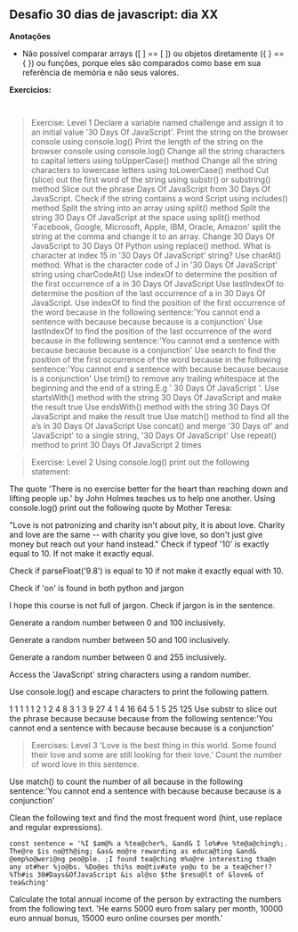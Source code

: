 ## Desafio 30 dias de javascript: dia XX

**Anotações**

* Não possível comparar arrays ([ ] == [ ]) ou objetos diretamente  ({ } == { }) ou funções, porque eles são comparados como base em sua referência de memória e não seus valores.


**Exercicios:**


```javascript



```

> Exercise: Level 1
Declare a variable named challenge and assign it to an initial value '30 Days Of JavaScript'.
Print the string on the browser console using console.log()
Print the length of the string on the browser console using console.log()
Change all the string characters to capital letters using toUpperCase() method
Change all the string characters to lowercase letters using toLowerCase() method
Cut (slice) out the first word of the string using substr() or substring() method
Slice out the phrase Days Of JavaScript from 30 Days Of JavaScript.
Check if the string contains a word Script using includes() method
Split the string into an array using split() method
Split the string 30 Days Of JavaScript at the space using split() method
'Facebook, Google, Microsoft, Apple, IBM, Oracle, Amazon' split the string at the comma and change it to an array.
Change 30 Days Of JavaScript to 30 Days Of Python using replace() method.
What is character at index 15 in '30 Days Of JavaScript' string? Use charAt() method.
What is the character code of J in '30 Days Of JavaScript' string using charCodeAt()
Use indexOf to determine the position of the first occurrence of a in 30 Days Of JavaScript
Use lastIndexOf to determine the position of the last occurrence of a in 30 Days Of JavaScript.
Use indexOf to find the position of the first occurrence of the word because in the following sentence:'You cannot end a sentence with because because because is a conjunction'
Use lastIndexOf to find the position of the last occurrence of the word because in the following sentence:'You cannot end a sentence with because because because is a conjunction'
Use search to find the position of the first occurrence of the word because in the following sentence:'You cannot end a sentence with because because because is a conjunction'
Use trim() to remove any trailing whitespace at the beginning and the end of a string.E.g ' 30 Days Of JavaScript '.
Use startsWith() method with the string 30 Days Of JavaScript and make the result true
Use endsWith() method with the string 30 Days Of JavaScript and make the result true
Use match() method to find all the a’s in 30 Days Of JavaScript
Use concat() and merge '30 Days of' and 'JavaScript' to a single string, '30 Days Of JavaScript'
Use repeat() method to print 30 Days Of JavaScript 2 times

>Exercise: Level 2
Using console.log() print out the following statement:

The quote 'There is no exercise better for the heart than reaching down and lifting people up.' by John Holmes teaches us to help one another.
Using console.log() print out the following quote by Mother Teresa:

"Love is not patronizing and charity isn't about pity, it is about love. Charity and love are the same -- with charity you give love, so don't just give money but reach out your hand instead."
Check if typeof '10' is exactly equal to 10. If not make it exactly equal.

Check if parseFloat('9.8') is equal to 10 if not make it exactly equal with 10.

Check if 'on' is found in both python and jargon

I hope this course is not full of jargon. Check if jargon is in the sentence.

Generate a random number between 0 and 100 inclusively.

Generate a random number between 50 and 100 inclusively.

Generate a random number between 0 and 255 inclusively.

Access the 'JavaScript' string characters using a random number.

Use console.log() and escape characters to print the following pattern.

1 1 1 1 1
2 1 2 4 8
3 1 3 9 27
4 1 4 16 64
5 1 5 25 125
Use substr to slice out the phrase because because because from the following sentence:'You cannot end a sentence with because because because is a conjunction'

>Exercises: Level 3
'Love is the best thing in this world. Some found their love and some are still looking for their love.' Count the number of word love in this sentence.

Use match() to count the number of all because in the following sentence:'You cannot end a sentence with because because because is a conjunction'

Clean the following text and find the most frequent word (hint, use replace and regular expressions).

    const sentence = '%I $am@% a %tea@cher%, &and& I lo%#ve %te@a@ching%;. The@re $is no@th@ing; &as& mo@re rewarding as educa@ting &and& @emp%o@weri@ng peo@ple. ;I found tea@ching m%o@re interesting tha@n any ot#her %jo@bs. %Do@es thi%s mo@tiv#ate yo@u to be a tea@cher!? %Th#is 30#Days&OfJavaScript &is al@so $the $resu@lt of &love& of tea&ching'
Calculate the total annual income of the person by extracting the numbers from the following text. 'He earns 5000 euro from salary per month, 10000 euro annual bonus, 15000 euro online courses per month.'